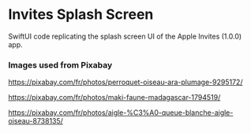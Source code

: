 # Invites Splash Screen

SwiftUI code replicating the splash screen UI of the Apple Invites (1.0.0) app.


### Images used from Pixabay

https://pixabay.com/fr/photos/perroquet-oiseau-ara-plumage-9295172/

https://pixabay.com/fr/photos/maki-faune-madagascar-1794519/

https://pixabay.com/fr/photos/aigle-%C3%A0-queue-blanche-aigle-oiseau-8738135/
